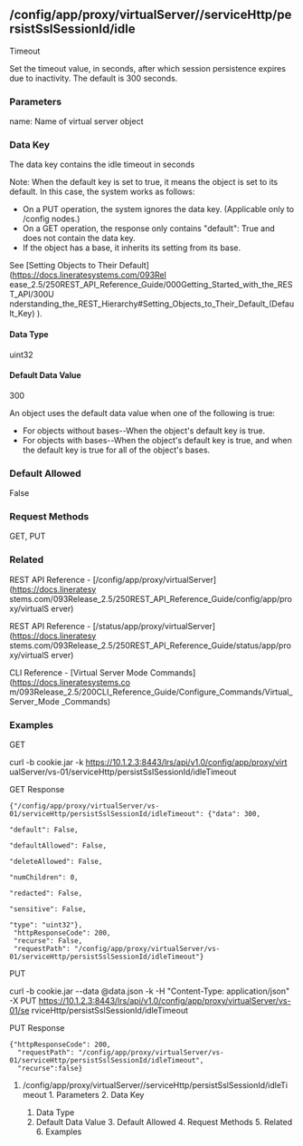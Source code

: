 ## /config/app/proxy/virtualServer/<name>/serviceHttp/persistSslSessionId/idle
Timeout

Set the timeout value, in seconds, after which session persistence expires due
to inactivity. The default is 300 seconds.

### Parameters

name: Name of virtual server object

### Data Key

The data key contains the idle timeout in seconds

Note: When the default key is set to true, it means the object is set to its
default. In this case, the system works as follows:

  * On a PUT operation, the system ignores the data key. (Applicable only to /config nodes.)
  * On a GET operation, the response only contains "default": True and does not contain the data key.
  * If the object has a base, it inherits its setting from its base.

See [Setting Objects to Their Default](https://docs.lineratesystems.com/093Rel
ease_2.5/250REST_API_Reference_Guide/000Getting_Started_with_the_REST_API/300U
nderstanding_the_REST_Hierarchy#Setting_Objects_to_Their_Default_(Default_Key)
).

#### Data Type

uint32

#### Default Data Value

300

An object uses the default data value when one of the following is true:

  * For objects without bases--When the object's default key is true.
  * For objects with bases--When the object's default key is true, and when the default key is true for all of the object's bases.

### Default Allowed

False

### Request Methods

GET, PUT

### Related

REST API Reference - [/config/app/proxy/virtualServer](https://docs.lineratesy
stems.com/093Release_2.5/250REST_API_Reference_Guide/config/app/proxy/virtualS
erver)

REST API Reference - [/status/app/proxy/virtualServer](https://docs.lineratesy
stems.com/093Release_2.5/250REST_API_Reference_Guide/status/app/proxy/virtualS
erver)

CLI Reference - [Virtual Server Mode Commands](https://docs.lineratesystems.co
m/093Release_2.5/200CLI_Reference_Guide/Configure_Commands/Virtual_Server_Mode
_Commands)

### Examples

GET

curl -b cookie.jar -k https://10.1.2.3:8443/lrs/api/v1.0/config/app/proxy/virt
ualServer/vs-01/serviceHttp/persistSslSessionId/idleTimeout

GET Response

    
    
    {"/config/app/proxy/virtualServer/vs-01/serviceHttp/persistSslSessionId/idleTimeout": {"data": 300,
                                                                                            "default": False,
                                                                                            "defaultAllowed": False,
                                                                                            "deleteAllowed": False,
                                                                                            "numChildren": 0,
                                                                                            "redacted": False,
                                                                                            "sensitive": False,
                                                                                            "type": "uint32"},
     "httpResponseCode": 200,
     "recurse": False,
     "requestPath": "/config/app/proxy/virtualServer/vs-01/serviceHttp/persistSslSessionId/idleTimeout"}
    

PUT

curl -b cookie.jar --data @data.json -k -H "Content-Type: application/json" -X
PUT https://10.1.2.3:8443/lrs/api/v1.0/config/app/proxy/virtualServer/vs-01/se
rviceHttp/persistSslSessionId/idleTimeout

PUT Response

    
    
    {"httpResponseCode": 200,
      "requestPath": "/config/app/proxy/virtualServer/vs-01/serviceHttp/persistSslSessionId/idleTimeout",
      "recurse":false}

  1. /config/app/proxy/virtualServer/<name>/serviceHttp/persistSslSessionId/idleTimeout
    1. Parameters
    2. Data Key
      1. Data Type
      2. Default Data Value
    3. Default Allowed
    4. Request Methods
    5. Related
    6. Examples


